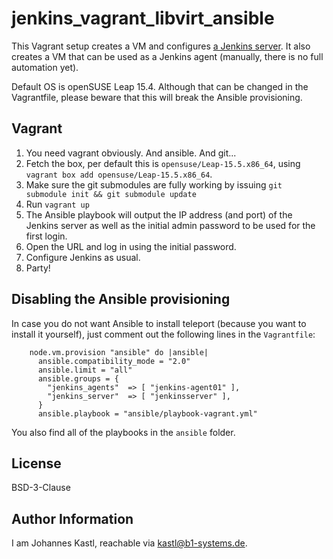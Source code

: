 # jenkins_vagrant_libvirt_ansible

This Vagrant setup creates a VM and configures [a Jenkins
server](https://jenkins.io). It also creates a VM that can be used as a
Jenkins agent (manually, there is no full automation yet).

Default OS is openSUSE Leap 15.4. Although that can be changed in the
Vagrantfile, please beware that this will break the Ansible provisioning.

## Vagrant

1. You need vagrant obviously. And ansible. And git...
1. Fetch the box, per default this is `opensuse/Leap-15.5.x86_64`, using
   `vagrant box add opensuse/Leap-15.5.x86_64`.
1. Make sure the git submodules are fully working by issuing `git submodule init
   && git submodule update`
1. Run `vagrant up`
1. The Ansible playbook will output the IP address (and port) of the Jenkins
   server as well as the initial admin password to be used for the first login.
1. Open the URL and log in using the initial password.
1. Configure Jenkins as usual.
1. Party!

## Disabling the Ansible provisioning

In case you do not want Ansible to install teleport (because you want to install
it yourself), just comment out the following lines in the `Vagrantfile`:

```hcl
    node.vm.provision "ansible" do |ansible|
      ansible.compatibility_mode = "2.0"
      ansible.limit = "all"
      ansible.groups = {
        "jenkins_agents"  => [ "jenkins-agent01" ],
        "jenkins_server"  => [ "jenkinsserver" ],
      }
      ansible.playbook = "ansible/playbook-vagrant.yml"
```

You also find all of the playbooks in the `ansible` folder.

## License

BSD-3-Clause

## Author Information

I am Johannes Kastl, reachable via kastl@b1-systems.de.
